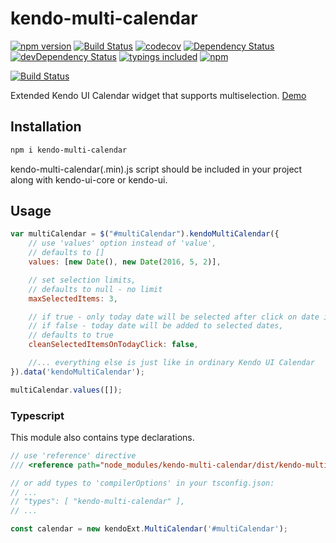 kendo-multi-calendar
=========
[![npm version](https://badge.fury.io/js/kendo-multi-calendar.svg?t=1520227475245)](https://badge.fury.io/js/kendo-multi-calendar)
[![Build Status](https://travis-ci.org/iyegoroff/kendo-multi-calendar.svg?t=1520227475245&branch=master)](https://travis-ci.org/iyegoroff/kendo-multi-calendar)
[![codecov](https://codecov.io/gh/iyegoroff/kendo-multi-calendar/branch/master/graph/badge.svg?t=1520227475245)](https://codecov.io/gh/iyegoroff/kendo-multi-calendar)
[![Dependency Status](https://david-dm.org/iyegoroff/kendo-multi-calendar.svg?t=1520227475245)](https://david-dm.org/iyegoroff/kendo-multi-calendar)
[![devDependency Status](https://david-dm.org/iyegoroff/kendo-multi-calendar/dev-status.svg?t=1520227475245)](https://david-dm.org/iyegoroff/kendo-multi-calendar#info=devDependencies)
[![typings included](https://img.shields.io/badge/typings-included-brightgreen.svg?t=1520227475245)](#typescript)
[![npm](https://img.shields.io/npm/l/express.svg?t=1520227475245)](https://www.npmjs.com/package/kendo-multi-calendar)

[![Build Status](https://saucelabs.com/browser-matrix/iyegoroff-6.svg?t=1520227475245)](https://saucelabs.com/beta/builds/c9b5135835524b29b1a1e2e481da380e)

Extended Kendo UI Calendar widget that supports multiselection. [Demo](https://kendo-multi-calendar.surge.sh/)

## Installation

```bash
npm i kendo-multi-calendar
```

kendo-multi-calendar(.min).js script should be included in your project along with kendo-ui-core or kendo-ui.

## Usage

```javascript
var multiCalendar = $("#multiCalendar").kendoMultiCalendar({
    // use 'values' option instead of 'value',
    // defaults to []
    values: [new Date(), new Date(2016, 5, 2)], 

    // set selection limits, 
    // defaults to null - no limit
    maxSelectedItems: 3,

    // if true - only today date will be selected after click on date in footer,
    // if false - today date will be added to selected dates,
    // defaults to true
    cleanSelectedItemsOnTodayClick: false,

    //... everything else is just like in ordinary Kendo UI Calendar
}).data('kendoMultiCalendar');

multiCalendar.values([]);
```

### Typescript

This module also contains type declarations.

```typescript
// use 'reference' directive
/// <reference path="node_modules/kendo-multi-calendar/dist/kendo-multi-calendar.d.ts" />

// or add types to 'compilerOptions' in your tsconfig.json:
// ...
// "types": [ "kendo-multi-calendar" ],
// ...

const calendar = new kendoExt.MultiCalendar('#multiCalendar');
```
